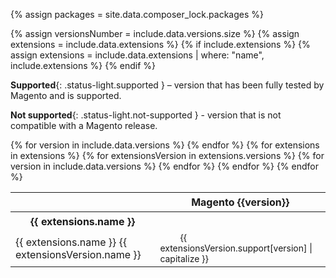{% assign packages = site.data.composer_lock.packages %}

{% assign versionsNumber = include.data.versions.size %}
{% assign extensions = include.data.extensions %}
{% if include.extensions %}
{% assign extensions = include.data.extensions | where: "name", include.extensions %}
{% endif %}

**Supported**{: .status-light.supported } – version that has been fully tested by Magento and is supported.

<!-- **Compatible**{: .status-light.compatible } – independent release version that has not been fully tested by Magento, but is confirmed to be compatible. -->

**Not supported**{: .status-light.not-supported } - version that is not compatible with a Magento release.

<table class="compatibility-table">
  <thead>
    <tr class="magento-version">
      <th>&nbsp;</th>
    {% for version in include.data.versions %}
      <th>Magento {{version}}</th>
    {% endfor %}
    </tr>
  </thead>
  {% for extensions in extensions %}
  <tbody>
    <tr class="extension-name">
      <th colspan="{{ versionsNumber | plus: 1 }}">{{ extensions.name }}</th>
    </tr>
    {% for extensionsVersion in extensions.versions %}
    <tr class="extension-version">
      <td>{{ extensions.name }} {{ extensionsVersion.name }}</td>
      {% for version in include.data.versions %}
      <td><span class="status-light {{ extensionsVersion.support[version] | replace: ' ', '-' }}">{{ extensionsVersion.support[version] | capitalize }}</span></td>
      {% endfor %}
    </tr>
    {% endfor %}
  </tbody>
  {% endfor %}
</table>

<style>
.compatibility-table {
  table-layout: auto;
}

.compatibility-table .magento-version th {
  padding: 5px 15px;
  background: none;
}
.extension-version {
  transition: all .2s;
}
.extension-version:hover {
  background: rgba(20,115,230,10%);
}

.compatibility-table .extension-name th {
  padding: 5px 15px;
}

.status-light {
  height: 32px;
  font-size: 14px;
  font-weight: 400;
}

.status-light::before {
  content: '';
  display: inline-block;
  width: 8px;
  height: 8px;
  border-radius: 50%;
  margin: 0 12px;
}

.status-light.supported::before {
  background: rgb(45, 157, 120);
}

.status-light.compatible::before {
  background: rgb(230, 134, 25);
}

.status-light.not-supported {
  font-style: italic;
}

.status-light.not-supported::before {
  background: rgb(179, 179, 179);
}

</style>
